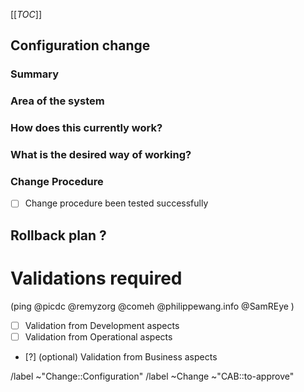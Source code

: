 [[_TOC_]]
## Configuration change
<!-- Configuration change, to be approved by the CAB before applying. -->

<!-- /confidential -->
<!-- If confidential, explain why -->

### Summary
<!-- Outline the issue being faced, and why this needs to change !-->

### Area of the system
<!-- This might only be one part, but may involve multiple sections !-->

### How does this currently work?
<!-- The current process, and any associated business rules !-->

### What is the desired way of working?
<!-- After the change, what should the process be, and what should the business rules be !-->

<!-- When relevant, include how to test the success of change application -->

### Change Procedure
- [ ] Change procedure been tested successfully

<!-- Include step by step description -->


## Rollback plan ?
<!-- describe how to rollback the change in case the expected change is not working -->


<!-- METADATA for project management, please leave the following lines and edit as needed -->

<!-- PRIORITY: Uncomment /label quick actions as appropriate. The priority and severity assigned may be different to this !-->
<!--High : (This will bring a huge increase in performance/productivity/usability, or is a legislative requirement)-->
<!-- /label ~"Priority::1-High" -->
<!--Medium : (This will bring a good increase in performance/productivity/usability)-->
<!-- /label ~"Priority::2-Medium" -->
<!--Low : (anything else e.g., trivial, minor improvements) -->
<!--  /label ~"Priority::3-Low" -->

# Validations required
(ping  @picdc @remyzorg @comeh @philippewang.info @SamREye )
- [ ] Validation from Development aspects
- [ ] Validation from Operational aspects
- [?]  (optional) Validation from Business aspects
<!-- check the box [x], you may also add you @user handle at the end of the line -->

/label ~"Change::Configuration"  <!-- Configuration change, to be approved by the CAB before applying. -->
/label ~Change ~"CAB::to-approve" <!-- labels for gitlab CAB Change issues management -->
<!-- METADATA - end -->
